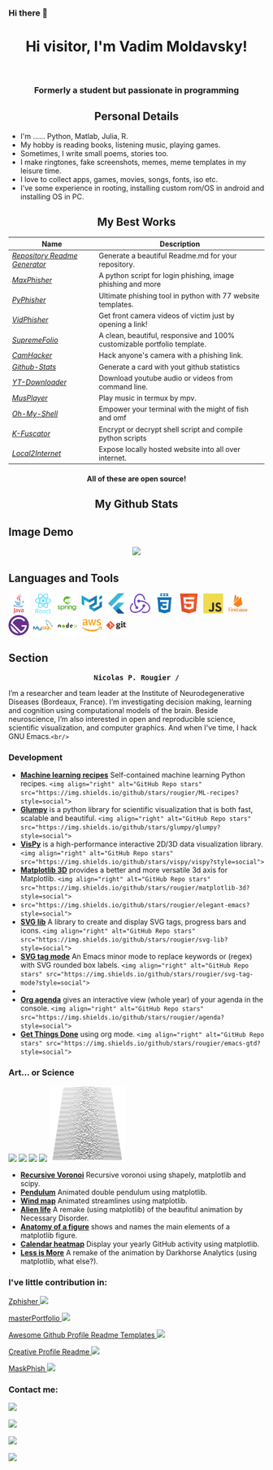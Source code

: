 ### Hi there 👋

<!--
**vasja34/vasja34** is a ✨ _special_ ✨ repository because its `README.md` (this file) appears on your GitHub profile.

Here are some ideas to get you started:

- 🔭 I’m currently working on ...
- 🌱 I’m currently learning ...
- 👯 I’m looking to collaborate on ...
- 🤔 I’m looking for help with ...
- 💬 Ask me about ...
- 📫 How to reach me: ...
- 😄 Pronouns: ...
- ⚡ Fun fact: ...
-->


<h1 align="center">Hi visitor, I'm Vadim Moldavsky!</h1>

<p align="center">

<a href="https://kasroudra.github.io/" target="_blank">

</a>

<br>

</p>

<h3 align="center">Formerly a student but passionate in programming</h3>

<h2 align="center">Personal Details</h2>

<p align="center">

- I'm ...... Python, Matlab, Julia, R.
- My hobby is reading books, listening music, playing games.
- Sometimes, I write small poems, stories too.
- I make ringtones, fake screenshots, memes, meme templates in my leisure time.
- I love to collect apps, games, movies, songs, fonts, iso etc.
- I've some experience in rooting, installing custom rom/OS in android and installing OS in PC.



<h2 align="center">My Best Works</h2>

| Name                  | Description                                            |
| ----------------------|------------------------------------------------------- |
| _[Repository Readme Generator](https://github.com/KasRoudra/repository-readme-generator)_            | Generate a beautiful Readme.md for your repository.           |
| _[MaxPhisher](https://github.com/KasRoudra/MaxPhisher)_                          | A python script for login phishing, image phishing and more   |
| _[PyPhisher](https://github.com/KasRoudra/pyphisher)_                          | Ultimate phishing tool in python with 77 website templates.     |
| _[VidPhisher](https://github.com/KasRoudra/VidPhisher)_                          | Get front camera videos of victim just by opening a link!     |
| _[SupremeFolio](https://github.com/KasRoudra/supremeFolio)_                    | A clean, beautiful, responsive and 100% customizable portfolio template.                                                              | 
| _[CamHacker](https://github.com/KasRoudra/CamHacker)_                          | Hack anyone's camera with a phishing link.                      |
| _[Github-Stats](https://github.com/KasRoudra/github-stats)_                    | Generate a card with yout github statistics                     |
| _[YT-Downloader](https://github.com/KasRoudra/YT-Downloader)_                  | Download youtube audio or videos from command line.             |
| _[MusPlayer](https://github.com/KasRoudra/MusPlayer)_                          | Play music in termux by mpv.                                    |
| _[Oh-My-Shell](https://github.com/KasRoudra/oh-my-shell)_                      | Empower your terminal with the might of fish and omf            |
| _[K-Fuscator](https://github.com/KasRoudra/k-fuscator)_                        | Encrypt or decrypt shell script and compile python scripts      |
| _[Local2Internet](https://github.com/KasRoudra/Local2Internet)_                | Expose locally hosted website into all over internet.           |

<h4 align="center">All of these are open source!</h4>

<h2 align="center">My Github Stats</h2>

<p align="center">

## Image Demo
<div id="header" align="center">
  <img src="https://media.giphy.com/media/M9gbBd9nbDrOTu1Mqx/giphy.gif" width="100"/>
</div>


## Languages and Tools
<div>
  <img src="https://github.com/devicons/devicon/blob/master/icons/java/java-original-wordmark.svg" title="Java" alt="Java" width="40" height="40"/>&nbsp;
  <img src="https://github.com/devicons/devicon/blob/master/icons/react/react-original-wordmark.svg" title="React" alt="React" width="40" height="40"/>&nbsp;
  <img src="https://github.com/devicons/devicon/blob/master/icons/spring/spring-original-wordmark.svg" title="Spring" alt="Spring" width="40" height="40"/>&nbsp;
  <img src="https://github.com/devicons/devicon/blob/master/icons/materialui/materialui-original.svg" title="Material UI" alt="Material UI" width="40" height="40"/>&nbsp;
  <img src="https://github.com/devicons/devicon/blob/master/icons/flutter/flutter-original.svg" title="Flutter" alt="Flutter" width="40" height="40"/>&nbsp;
  <img src="https://github.com/devicons/devicon/blob/master/icons/redux/redux-original.svg" title="Redux" alt="Redux " width="40" height="40"/>&nbsp;
  <img src="https://github.com/devicons/devicon/blob/master/icons/css3/css3-plain-wordmark.svg"  title="CSS3" alt="CSS" width="40" height="40"/>&nbsp;
  <img src="https://github.com/devicons/devicon/blob/master/icons/html5/html5-original.svg" title="HTML5" alt="HTML" width="40" height="40"/>&nbsp;
  <img src="https://github.com/devicons/devicon/blob/master/icons/javascript/javascript-original.svg" title="JavaScript" alt="JavaScript" width="40" height="40"/>&nbsp;
  <img src="https://github.com/devicons/devicon/blob/master/icons/firebase/firebase-plain-wordmark.svg" title="Firebase" alt="Firebase" width="40" height="40"/>&nbsp;
  <img src="https://github.com/devicons/devicon/blob/master/icons/gatsby/gatsby-original.svg" title="Gatsby"  alt="Gatsby" width="40" height="40"/>&nbsp;
  <img src="https://github.com/devicons/devicon/blob/master/icons/mysql/mysql-original-wordmark.svg" title="MySQL"  alt="MySQL" width="40" height="40"/>&nbsp;
  <img src="https://github.com/devicons/devicon/blob/master/icons/nodejs/nodejs-original-wordmark.svg" title="NodeJS" alt="NodeJS" width="40" height="40"/>&nbsp;
  <img src="https://github.com/devicons/devicon/blob/master/icons/amazonwebservices/amazonwebservices-plain-wordmark.svg" title="AWS" alt="AWS" width="40" height="40"/>&nbsp;
  <img src="https://github.com/devicons/devicon/blob/master/icons/git/git-original-wordmark.svg" title="Git" **alt="Git" width="40" height="40"/>
</div>


## Section
<p><pre align="center">
<strong>Nicolas P. Rougier /</strong></pre></p>

I’m a researcher and team leader at the Institute of Neurodegenerative Diseases (Bordeaux, France). I’m investigating decision making, learning and cognition using computational models of the brain. Beside neuroscience, I’m also interested in open and reproducible science, scientific visualization, and computer graphics. And when I've time, I hack GNU Emacs.`<br/>`

### Development

- **[Machine learning recipes](https://github.com/rougier/ML-Recipes)** Self-contained machine learning Python recipes. `<img align="right" alt="GitHub Repo stars" src="https://img.shields.io/github/stars/rougier/ML-recipes?style=social">`
- **[Glumpy](https://glumpy.github.io/)** is a python library for scientific visualization that is both fast, scalable and beautiful. `<img align="right" alt="GitHub Repo stars" src="https://img.shields.io/github/stars/glumpy/glumpy?style=social">`
- **[VisPy](https://github.com/vispy/vispy)** is a high-performance interactive 2D/3D data visualization library. `<img align="right" alt="GitHub Repo stars" src="https://img.shields.io/github/stars/vispy/vispy?style=social">`
- **[Matplotlib 3D](https://github.com/rougier/matplotlib-3d)**  provides a better and more versatile 3d axis for Matplotlib. `<img align="right" alt="GitHub Repo stars" src="https://img.shields.io/github/stars/rougier/matplotlib-3d?style=social">`
- `src="https://img.shields.io/github/stars/rougier/elegant-emacs?style=social">`
- **[SVG lib](https://github.com/rougier/svg-lib)** A library to create and display SVG tags, progress bars and icons. `<img align="right" alt="GitHub Repo stars" src="https://img.shields.io/github/stars/rougier/svg-lib?style=social">`
- **[SVG tag mode](https://github.com/rougier/svg-tag-mode)**  An Emacs minor mode to replace keywords or (regex) with SVG rounded box labels. `<img align="right" alt="GitHub Repo stars" src="https://img.shields.io/github/stars/rougier/svg-tag-mode?style=social">`
- ​
- **[Org agenda](https://github.com/rougier/agenda)** gives an interactive view (whole year) of your agenda in the console. `<img align="right" alt="GitHub Repo stars" src="https://img.shields.io/github/stars/rougier/agenda?style=social">`
- **[Get Things Done](https://github.com/rougier/emacs-gtd)** using org mode. `<img align="right" alt="GitHub Repo stars" src="https://img.shields.io/github/stars/rougier/emacs-gtd?style=social">`

### Art... or Science

<img src="https://raw.githubusercontent.com/rougier/recursive-voronoi/master/recursive-voronoi.png" width="150px"> <img src="https://raw.githubusercontent.com/rougier/windmap/master/windmap.gif" width="150px"> <img src="https://raw.githubusercontent.com/rougier/alien-life/master/alien-life.gif" width="150px"> <img src="https://raw.githubusercontent.com/rougier/pendulum/master/pendulum.gif" width="150px"> <img src="https://raw.githubusercontent.com/rougier/unknown-pleasures/master/unknown-pleasures.gif" width="150px">

- **[Recursive Voronoi](https://github.com/rougier/recursive-voronoi)** Recursive voronoi using shapely, matplotlib and scipy.
- **[Pendulum](https://github.com/rougier/pendulum)** Animated double pendulum using matplotlib.
- **[Wind map](https://github.com/rougier/windmap)** Animated streamlines using matplotlib.
- **[Alien life](https://github.com/rougier/alien-life)** A remake (using matplotlib) of the beaufitul animation by Necessary Disorder.
- **[Anatomy of a figure](https://github.com/rougier/figure-anatomy)** shows and names the main elements of a matplotlib figure.
- **[Calendar heatmap](https://github.com/rougier/calendar-heatmap)** Display your yearly GitHub activity using matplotlib.
- **[Less is More](https://github.com/rougier/less-is-more)** A remake of the animation by Darkhorse Analytics (using matplotlib, what else?).




### I've little contribution in:

<a href="https://github.com/htr-tech/zphisher">Zphisher  <img src="https://img.shields.io/github/stars/htr-tech/zphisher.svg?style=social&label=Star&maxAge=14400"> </a>

<a href="https://github.com/ashutosh1919/masterPortfolio">masterPortfolio  <img src="https://img.shields.io/github/stars/ashutosh1919/masterPortfolio.svg?style=social&label=Star&maxAge=14400"> </a>

<a href="https://github.com/durgeshsamariya/awesome-github-profile-readme-templates">Awesome Github Profile Readme Templates  <img src="https://img.shields.io/github/stars/durgeshsamariya/awesome-github-profile-readme-templates.svg?style=social&label=Star&maxAge=14400"> </a>

<a href="https://github.com/coderjojo/creative-profile-readme">Creative Profile Readme  <img src="https://img.shields.io/github/stars/coderjojo/creative-profile-readme.svg?style=social&label=Star&maxAge=14400"> </a>

<a href="https://github.com/jaykali/maskphish">MaskPhish  <img src="https://img.shields.io/github/stars/jaykali/maskphish.svg?style=social&label=Star&maxAge=14400"> </a>

### Contact me:

<a href="https://github.com/KasRoudra" target="_blank"><img src="https://img.shields.io/badge/Github-KasRoudra-green?style=for-the-badge&logo=github"></a>

<a href="https://facebook.com/KasRoudra" target="_blank"><img src="https://img.shields.io/badge/FaceBook-KasRoudra-purple?style=for-the-badge&logo=facebook"></a>

<a href="https://m.me/KasRoudra" target="_blank"><img src="https://img.shields.io/badge/Messenger-KasRoudra-red?style=for-the-badge&logo=messenger"></a>

<a href="mailto:kasroudrakrd@gmail.com" target="_blank"><img src="https://img.shields.io/badge/Email-kasroudrakrd@gmail.com-teal?style=for-the-badge&logo=gmail"></a>



